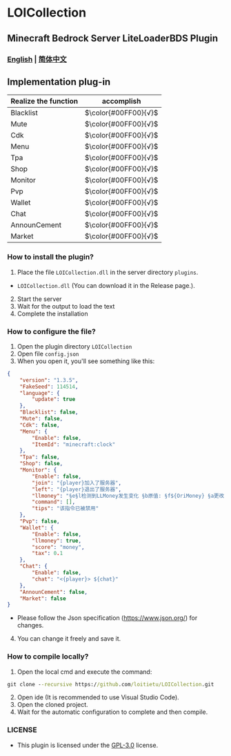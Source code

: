 # LOICollection
## Minecraft Bedrock Server LiteLoaderBDS Plugin

### [English](README.md) | [简体中文](README.zh.md)

## Implementation plug-in
Realize the function | accomplish
--- | :---:
Blacklist | $\color{#00FF00}{√}$
Mute | $\color{#00FF00}{√}$
Cdk | $\color{#00FF00}{√}$
Menu | $\color{#00FF00}{√}$
Tpa | $\color{#00FF00}{√}$
Shop | $\color{#00FF00}{√}$
Monitor | $\color{#00FF00}{√}$
Pvp | $\color{#00FF00}{√}$
Wallet | $\color{#00FF00}{√}$
Chat | $\color{#00FF00}{√}$
AnnounCement | $\color{#00FF00}{√}$
Market | $\color{#00FF00}{√}$

### How to install the plugin?
1. Place the file `LOICollection.dll` in the server directory `plugins`.
- `LOICollection.dll` (You can download it in the Release page.).
2. Start the server
3. Wait for the output to load the text
4. Complete the installation

### How to configure the file?
1. Open the plugin directory `LOICollection`
2. Open file `config.json`
3. When you open it, you'll see something like this:
```json
{
    "version": "1.3.5",
    "FakeSeed": 114514,
    "language": {
        "update": true
    },
    "Blacklist": false,
    "Mute": false, 
    "Cdk": false,
    "Menu": {
        "Enable": false,
        "ItemId": "minecraft:clock" 
    },
    "Tpa": false,
    "Shop": false,
    "Monitor": {
        "Enable": false,
        "join": "{player}加入了服务器",
        "left": "{player}退出了服务器",
        "llmoney": "§e§l检测到LLMoney发生变化 §b原值: §f${OriMoney} §a更改: §f${SetMoney} §e现值: §f${GetMoney}",
        "command": [],
        "tips": "该指令已被禁用" 
    },
    "Pvp": false,
    "Wallet": {
        "Enable": false,
        "llmoney": true,
        "score": "money",
        "tax": 0.1 
    },
    "Chat": {
        "Enable": false,
        "chat": "<{player}> ${chat}"
    },
    "AnnounCement": false,
    "Market": false
}
```
- Please follow the Json specification (https://www.json.org/) for changes.
4. You can change it freely and save it.

### How to compile locally?
1. Open the local cmd and execute the command:
```cmd
git clone --recursive https://github.com/loitietu/LOICollection.git
```
2. Open ide (It is recommended to use Visual Studio Code).
3. Open the cloned project.
4. Wait for the automatic configuration to complete and then compile.


### LICENSE
- This plugin is licensed under the [GPL-3.0](LICENSE) license.